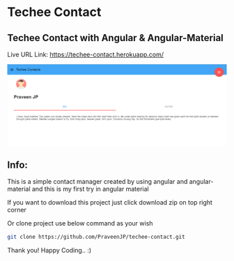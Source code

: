 Techee Contact
========================================
## Techee Contact with Angular &amp; Angular-Material

Live URL Link: https://techee-contact.herokuapp.com/

![alt tag](https://raw.githubusercontent.com/PraveenJP/techee-contact/master/app/assets/img/Screenshot.PNG)

## Info:

This is a simple contact manager created by using angular and angular-material and this is my first try in angular material

If you want to download this project just click download zip on top right corner 

Or clone project use below command as your wish

``` bash
git clone https://github.com/PraveenJP/techee-contact.git
```

Thank you! Happy Coding.. :)
